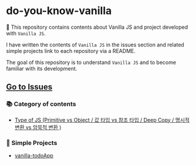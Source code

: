# do-you-know-vanilla

:banana: This repository contains contents about Vanilla JS and project developed with `Vanilla JS`.

I have written the contents of `Vanilla JS` in the issues section and related simple projects link to each repository via a README.

The goal of this repository is to understand `Vanilla JS` and to become familiar with its development.

## [Go to Issues](https://github.com/BKJang/do-you-know-vanilla/issues)

### 📚 Category of contents

- [Type of JS (Primitive vs Object / 값 타입 vs 참조 타입 / Deep Copy / 명시적 변환 vs 암묵적 변환 )](https://github.com/BKJang/do-you-know-vanilla/issues/1)

### :hammer: Simple Projects

- [vanilla-todoApp](https://github.com/BKJang/vanilla-todoApp)
